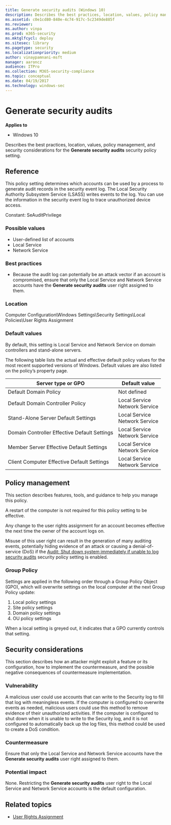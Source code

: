 ```yaml
---
title: Generate security audits (Windows 10)
description: Describes the best practices, location, values, policy management, and security considerations for the Generate security audits security policy setting.
ms.assetid: c0e1cd80-840e-4c74-917c-5c2349de885f
ms.reviewer: 
ms.author: vinpa
ms.prod: m365-security
ms.mktglfcycl: deploy
ms.sitesec: library
ms.pagetype: security
ms.localizationpriority: medium
author: vinaypamnani-msft
manager: aaroncz
audience: ITPro
ms.collection: M365-security-compliance
ms.topic: conceptual
ms.date: 04/19/2017
ms.technology: windows-sec
---
```


# Generate security audits

**Applies to**
-   Windows 10

Describes the best practices, location, values, policy management, and security considerations for the **Generate security audits** security policy setting.

## Reference

This policy setting determines which accounts can be used by a process to generate audit records in the security event log. The Local Security Authority Subsystem Service (LSASS) writes events to the log. You can use the information in the security event log to trace unauthorized device access.

Constant: SeAuditPrivilege

### Possible values

-   User-defined list of accounts
-   Local Service
-   Network Service

### Best practices

-   Because the audit log can potentially be an attack vector if an account is compromised, ensure that only the Local Service and Network Service accounts have the **Generate security audits** user right assigned to them.

### Location

Computer Configuration\\Windows Settings\\Security Settings\\Local Policies\\User Rights Assignment

### Default values

By default, this setting is Local Service and Network Service on domain controllers and stand-alone servers.

The following table lists the actual and effective default policy values for the most recent supported versions of Windows. Default values are also listed on the policy’s property page.

| Server type or GPO | Default value |
| - | - |
| Default Domain Policy| Not defined| 
| Default Domain Controller Policy | Local Service<br/>Network Service| 
| Stand-Alone Server Default Settings | Local Service<br/>Network Service| 
| Domain Controller Effective Default Settings | Local Service<br/>Network Service| 
| Member Server Effective Default Settings | Local Service<br/>Network Service| 
| Client Computer Effective Default Settings | Local Service<br/>Network Service| 
 
## Policy management

This section describes features, tools, and guidance to help you manage this policy.

A restart of the computer is not required for this policy setting to be effective.

Any change to the user rights assignment for an account becomes effective the next time the owner of the account logs on.

Misuse of this user right can result in the generation of many auditing events, potentially hiding evidence of an attack or causing a denial-of-service (DoS) if the [Audit: Shut down system immediately if unable to log security audits](audit-shut-down-system-immediately-if-unable-to-log-security-audits.md) security policy setting is enabled.

### Group Policy

Settings are applied in the following order through a Group Policy Object (GPO), which will overwrite settings on the local computer at the next Group Policy update:

1.  Local policy settings
2.  Site policy settings
3.  Domain policy settings
4.  OU policy settings

When a local setting is greyed out, it indicates that a GPO currently controls that setting.

## Security considerations

This section describes how an attacker might exploit a feature or its configuration, how to implement the countermeasure, and the possible negative consequences of countermeasure implementation.

### Vulnerability

A malicious user could use accounts that can write to the Security log to fill that log with meaningless events. If the computer is configured to overwrite events as needed, malicious users could use this method to remove evidence of their unauthorized activities. If the computer is configured to shut down when it is unable to write to the Security log, and it is not configured to automatically back up the log files, this method could be used to create a DoS condition.

### Countermeasure

Ensure that only the Local Service and Network Service accounts have the **Generate security audits** user right assigned to them.

### Potential impact

None. Restricting the **Generate security audits** user right to the Local Service and Network Service accounts is the default configuration.

## Related topics

- [User Rights Assignment](user-rights-assignment.md)

